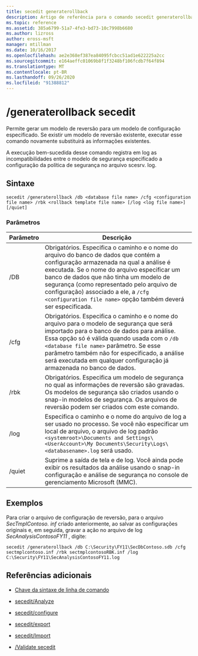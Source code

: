 ```yaml
---
title: secedit generaterollback
description: Artigo de referência para o comando secedit generaterollback, que permite gerar um modelo de reversão para um modelo de configuração especificado.
ms.topic: reference
ms.assetid: 385a6799-51a7-4fe3-bd73-10c7998b6680
ms.author: lizross
author: eross-msft
manager: mtillman
ms.date: 10/16/2017
ms.openlocfilehash: ae2e368ef387ea84095fcbcc51ad1e622225a2cc
ms.sourcegitcommit: e164aeffc01069b8f1f3248bf106fcdb7f64f894
ms.translationtype: MT
ms.contentlocale: pt-BR
ms.lasthandoff: 09/26/2020
ms.locfileid: "91388812"
---
```

# <a name="secedit-generaterollback"></a>/generaterollback secedit

Permite gerar um modelo de reversão para um modelo de configuração especificado. Se existir um modelo de reversão existente, executar esse comando novamente substituirá as informações existentes.

A execução bem-sucedida desse comando registra em log as incompatibilidades entre o modelo de segurança especificado a configuração da política de segurança no arquivo scesrv. log.

## <a name="syntax"></a>Sintaxe

```
secedit /generaterollback /db <database file name> /cfg <configuration file name> /rbk <rollback template file name> [/log <log file name>] [/quiet]
```

### <a name="parameters"></a>Parâmetros

| Parâmetro | Descrição |
|--|--|
| /DB | Obrigatórios. Especifica o caminho e o nome do arquivo do banco de dados que contém a configuração armazenada na qual a análise é executada. Se o nome do arquivo especificar um banco de dados que não tinha um modelo de segurança (como representado pelo arquivo de configuração) associado a ele, a `/cfg <configuration file name>` opção também deverá ser especificada. |
| /cfg | Obrigatórios. Especifica o caminho e o nome do arquivo para o modelo de segurança que será importado para o banco de dados para análise. Essa opção só é válida quando usada com o `/db <database file name>` parâmetro. Se esse parâmetro também não for especificado, a análise será executada em qualquer configuração já armazenada no banco de dados. |
| /rbk | Obrigatórios. Especifica um modelo de segurança no qual as informações de reversão são gravadas. Os modelos de segurança são criados usando o snap-in modelos de segurança. Os arquivos de reversão podem ser criados com este comando. |
| /log | Especifica o caminho e o nome do arquivo de log a ser usado no processo. Se você não especificar um local de arquivo, o arquivo de log padrão `<systemroot>\Documents and Settings\<UserAccount>\My Documents\Security\Logs\<databasename>.log` será usado. |
| /quiet | Suprime a saída de tela e de log. Você ainda pode exibir os resultados da análise usando o snap-in configuração e análise de segurança no console de gerenciamento Microsoft (MMC). |

## <a name="examples"></a>Exemplos

Para criar o arquivo de configuração de reversão, para o arquivo *SecTmplContoso. inf* criado anteriormente, ao salvar as configurações originais e, em seguida, gravar a ação no arquivo de log *SecAnalysisContosoFY11* , digite:

```
secedit /generaterollback /db C:\Security\FY11\SecDbContoso.sdb /cfg sectmplcontoso.inf /rbk sectmplcontosoRBK.inf /log C:\Security\FY11\SecAnalysisContosoFY11.log
```

## <a name="additional-references"></a>Referências adicionais

- [Chave da sintaxe de linha de comando](command-line-syntax-key.md)

- [secedit/Analyze](secedit-analyze.md)

- [secedit/configure](secedit-configure.md)

- [secedit/export](secedit-export.md)

- [secedit/Import](secedit-import.md)

- [/Validate secedit](secedit-validate.md)